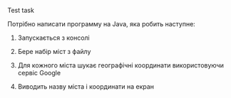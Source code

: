 Test task

Потрібно написати программу на Java, яка робить наступне:

1. Запускається з консолі

2. Бере набір міст з файлу

3. Для кожного міста шукає географічні координати використовуючи сервіс Google

4. Виводить назву міста і координати на екран
